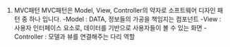 1. MVC패턴
    MVC패턴은 Model, View, Controller의 약자로 소프트웨어 디자인 패턴 중 하나 입니다.
        -Model : DATA, 정보들의 가공을 책임지는 컴포넌트
        -View : 사용자 인터페이스 요소로, 데이터를 기반으로 사용자들이 볼 수 있는 화면
        -Controller : 모델과 뷰를 연결해주는 다리 역할

